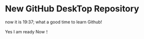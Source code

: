 # New GitHub DeskTop Repository
now it is 19:37; what a good time to learn Github!

Yes I am ready
Now！
